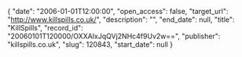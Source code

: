 {
  "date": "2006-01-01T12:00:00", 
  "open_access": false, 
  "target_url": "http://www.killspills.co.uk/", 
  "description": "", 
  "end_date": null, 
  "title": "KillSpills", 
  "record_id": "20060101T120000/OXXAIxJqQVj2NHc4f9Uv2w==", 
  "publisher": "killspills.co.uk", 
  "slug": 120843, 
  "start_date": null
}

